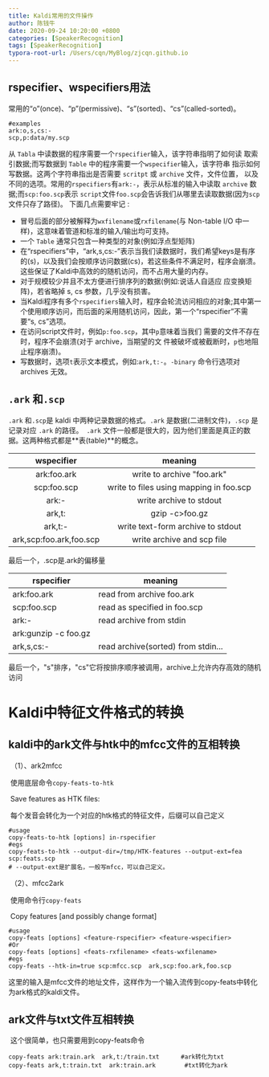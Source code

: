 ```yaml
---
title: Kaldi常用的文件操作
author: 陈钱牛
date: 2020-09-24 10:20:00 +0800
categories: [SpeakerRecognition]
tags: [SpeakerRecognition]
typora-root-url: /Users/cqn/MyBlog/zjcqn.github.io
---
```




## rspecifier、wspecifiers用法

常用的“o”(once)、“p”(permissive)、“s”(sorted)、“cs”(called-sorted)。 

```shell
#examples
ark:o,s,cs:-
scp,p:data/my.scp
```



 从 ``Tabla`` 中读数据的程序需要一个``rspecifier``输入，该字符串指明了如何读 取索引数据;而写数据到 ``Table``  中的程序需要一个``wspecifier``输入，该字符串 指示如何写数据。这两个字符串指出是否需要 ``scritpt`` 或 ``archive``  文件，文件位置， 以及不同的选项。常用的``rspecifiers``有``ark:-``，表示从标准的输入中读取 ``archive``  数据;而``scp:foo.scp``表示 ``script``文件``foo.scp``会告诉我们从哪里去读取数据(因为``scp``文件只存了路径)。  下面几点需要牢记 : 

- 冒号后面的部分被解释为``wxfilename``或``rxfilename``(与 Non-table I/O 中一样)，这意味着管道和标准的输入/输出均可支持。 
- 一个 ``Table`` 通常只包含一种类型的对象(例如浮点型矩阵) 
- 在“rspecifiers”中，“ark,s,cs:-”表示当我们读数据时，我们希望keys是有序的(s)，以及我们会按顺序访问数据(cs)，若这些条件不满足时，程序会崩溃。这些保证了Kaldi中高效的的随机访问，而不占用大量的内存。 
-  对于规模较少并且不太方便进行排序列的数据(例如:说话人自适应 应变换矩阵)，若省略掉 s, cs 参数，几乎没有损害。 
-  当Kaldi程序有多个``rspecifiers``输入时，程序会轮流访问相应的对象;其中第一个使用顺序访问，而后面的采用随机访问，因此，第一个“rspecifier”不需要“s, cs”选项。 
-  在访问script文件时，例如``p:foo.scp``，其中``p``意味着当我们 需要的文件不存在时，程序不会崩溃(对于 archive，当期望的文 件被破坏或被截断时，``p``也地阻止程序崩溃)。 
-  写数据时，选项``t``表示文本模式，例如:``ark,t:-``。``-binary`` 命令行选项对 archives 无效。 


## ``.ark`` 和``.scp`` 

``.ark`` 和``.scp``是 kaldi 中两种记录数据的格式。``.ark`` 是数据(二进制文件)，``.scp`` 是记录对应 ``.ark`` 的路径。`` .ark`` 文件一般都是很大的，因为他们里面是真正的数据。这两种格式都是**表(table)**的概念。

|       wspecifier        |                 meaning                 |
| :---------------------: | :-------------------------------------: |
|       ark:foo.ark       |       write to archive "foo.ark"        |
|       scp:foo.scp       | write to files using mapping in foo.scp |
|          ark:-          |         write archive to stdout         |
|         ark,t:          |             gzip -c>foo.gz              |
|         ark,t:-         |    write text-form archive to stdout    |
| ark,scp:foo.ark,foo.scp |       write archive and scp file        |

最后一个，.scp是.ark的偏移量

| rspecifier           | meaning                            |
| -------------------- | ---------------------------------- |
| ark:foo.ark          | read from archive foo.ark          |
| scp:foo.scp          | read as specified in foo.scp       |
| ark:-                | read archive from stdin            |
| ark:gunzip -c foo.gz |                                    |
| ark,s,cs:-           | read archive(sorted) from stdin... |

最后一个，"s"排序，"cs"它将按排序顺序被调用，archive上允许内存高效的随机访问



# Kaldi中特征文件格式的转换

 ## kaldi中的ark文件与htk中的mfcc文件的互相转换

​    （1）、ark2mfcc  

​         使用底层命令``copy-feats-to-htk``

​         Save features as HTK files:

​         每个发音会转化为一个对应的htk格式的特征文件，后缀可以自己定义

```shell
#usage
copy-feats-to-htk [options] in-rspecifier
#egs
copy-feats-to-htk --output-dir=/tmp/HTK-features --output-ext=fea scp:feats.scp
# --output-ext是扩展名，一般写mfcc，可以自己定义。
```

​    （2）、mfcc2ark

​         使用命令行``copy-feats``

​         Copy features [and possibly change format]

```shell
#usage
copy-feats [options] <feature-rspecifier> <feature-wspecifier>
#Or
copy-feats [options] <feats-rxfilename> <feats-wxfilename>
#egs
copy-feats --htk-in=true scp:mfcc.scp  ark,scp:foo.ark,foo.scp
```

​           这里的输入是mfcc文件的地址文件，这样作为一个输入流传到copy-feats中转化为ark格式的kaldi文件。

  

 ## ark文件与txt文件互相转换

​    这个很简单，也只需要用到copy-feats命令

```shell
copy-feats ark:train.ark  ark,t:/train.txt      #ark转化为txt
copy-feats ark,t:train.txt  ark:train.ark        #txt转化为ark
```



